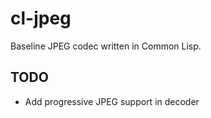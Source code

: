 # cl-jpeg
Baseline JPEG codec written in Common Lisp.


## TODO

* Add progressive JPEG support in decoder
